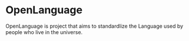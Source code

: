 # OpenLanguage
OpenLanguage is project that aims to standardlize the Language used by people who live in the universe.
